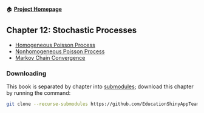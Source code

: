 :house: [**Project Homepage**](https://github.com/EducationShinyAppTeam/BOAST)

## Chapter 12: Stochastic Processes
- [Homogeneous Poisson Process](https://github.com/EducationShinyAppTeam/Homogeneous_Poisson_Process)
- [Nonhomogeneous Poisson Process](https://github.com/EducationShinyAppTeam/Nonhomogeneous_Poisson_Process)
- [Markov Chain Convergence](https://github.com/EducationShinyAppTeam/Markov_Chain_Convergence)

### Downloading
This book is separated by chapter into [submodules](https://git-scm.com/book/en/v2/Git-Tools-Submodules); download this chapter by running the command:
```bash
git clone --recurse-submodules https://github.com/EducationShinyAppTeam/12-Stochastic_Processes
```
